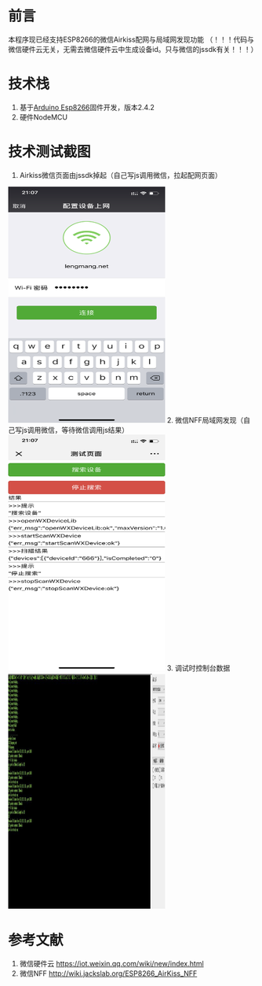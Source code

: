 # 前言
本程序现已经支持ESP8266的微信Airkiss配网与局域网发现功能
（！！！代码与微信硬件云无关，无需去微信硬件云中生成设备id。只与微信的jssdk有关！！！）

# 技术栈
1. 基于[Arduino Esp8266](https://github.com/esp8266/Arduino)固件开发，版本2.4.2
2. 硬件NodeMCU

# 技术测试截图
1. Airkiss微信页面由jssdk掉起（自己写js调用微信，拉起配网页面）
<img src="./img/airkiss.png" width="320" height="480" alt=" 图片不见了"/>
2. 微信NFF局域网发现（自己写js调用微信，等待微信调用js结果）
<img src="./img/nff.png" width="320" height="480" alt=" 图片不见了"/>
3. 调试时控制台数据
<img src="./img/pc.jpg" width="320" height="480" alt=" 图片不见了"/>


# 参考文献
1. 微信硬件云 https://iot.weixin.qq.com/wiki/new/index.html
2. 微信NFF http://wiki.jackslab.org/ESP8266_AirKiss_NFF
